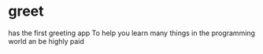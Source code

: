 # greet
has the first greeting app
To help you learn many things in the programming world an be highly paid
